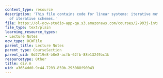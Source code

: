 ```yaml
---
content_type: resource
description: 'This file contains code for linear systems: iterative methods, and convergence
  of iterative schemes.'
file: https://ol-ocw-studio-app-qa.s3.amazonaws.com/courses/2-993j-introduction-to-numerical-analysis-for-engineering-13-002j-spring-2005/a3654dd09c447203859b293088f90043_div.m
file_type: text/plain
learning_resource_types:
- Lecture Notes
ocw_type: OCWFile
parent_title: Lecture Notes
parent_type: CourseSection
parent_uid: 0d2719e8-b8e8-acfb-62fb-88e13249bc1b
resourcetype: Other
title: div.m
uid: a3654dd0-9c44-7203-859b-293088f90043
---
```

